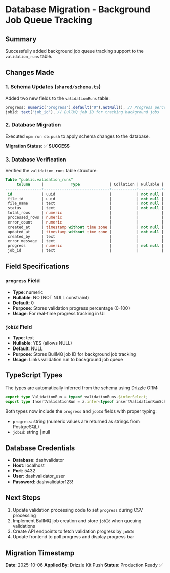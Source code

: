 # Database Migration - Background Job Queue Tracking

## Summary
Successfully added background job queue tracking support to the `validation_runs` table.

## Changes Made

### 1. Schema Updates (`shared/schema.ts`)
Added two new fields to the `validationRuns` table:

```typescript
progress: numeric("progress").default("0").notNull(), // Progress percentage (0-100)
jobId: text("job_id"), // BullMQ job ID for tracking background jobs
```

### 2. Database Migration
Executed `npm run db:push` to apply schema changes to the database.

**Migration Status**: ✅ **SUCCESS**

### 3. Database Verification
Verified the `validation_runs` table structure:

```sql
Table "public.validation_runs"
     Column     |            Type             | Collation | Nullable |      Default      
----------------+-----------------------------+-----------+----------+-------------------
 id             | uuid                        |           | not null | gen_random_uuid()
 file_id        | uuid                        |           | not null | 
 file_name      | text                        |           | not null | 
 status         | text                        |           | not null | 'queued'::text
 total_rows     | numeric                     |           |          | 
 processed_rows | numeric                     |           |          | 
 error_count    | numeric                     |           |          | 
 created_at     | timestamp without time zone |           | not null | now()
 updated_at     | timestamp without time zone |           | not null | now()
 created_by     | text                        |           |          | 
 error_message  | text                        |           |          | 
 progress       | numeric                     |           | not null | '0'::numeric  ← NEW
 job_id         | text                        |           |          |                ← NEW
```

## Field Specifications

### `progress` Field
- **Type**: numeric
- **Nullable**: NO (NOT NULL constraint)
- **Default**: 0
- **Purpose**: Stores validation progress percentage (0-100)
- **Usage**: For real-time progress tracking in UI

### `jobId` Field
- **Type**: text
- **Nullable**: YES (allows NULL)
- **Default**: NULL
- **Purpose**: Stores BullMQ job ID for background job tracking
- **Usage**: Links validation run to background job queue

## TypeScript Types
The types are automatically inferred from the schema using Drizzle ORM:

```typescript
export type ValidationRun = typeof validationRuns.$inferSelect;
export type InsertValidationRun = z.infer<typeof insertValidationRunSchema>;
```

Both types now include the `progress` and `jobId` fields with proper typing:
- `progress`: string (numeric values are returned as strings from PostgreSQL)
- `jobId`: string | null

## Database Credentials
- **Database**: dashvalidator
- **Host**: localhost
- **Port**: 5432
- **User**: dashvalidator_user
- **Password**: dashvalidator123!

## Next Steps
1. Update validation processing code to set `progress` during CSV processing
2. Implement BullMQ job creation and store `jobId` when queuing validations
3. Create API endpoints to fetch validation progress by `jobId`
4. Update frontend to poll progress and display progress bar

## Migration Timestamp
**Date**: 2025-10-06
**Applied By**: Drizzle Kit Push
**Status**: Production Ready ✅
